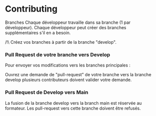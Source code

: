 # Contributing


Branches
Chaque développeur travaille dans sa branche (1 par développeur). Chaque développeur peut créer des branches supplémentaires s'il en a besoin.

/!\ Créez vos branches à partir de la branche "develop".


### Pull Request de votre branche vers Develop
Pour envoyer vos modifications vers les branches principales :

Ouvrez une demande de "pull-request" de votre branche vers la branche develop
plusieurs contributeurs doivent valider votre demande.


### Pull Request de Develop vers Main
La fusion de la branche develop vers la branch main est réservée au formateur. Les pull-request vers cette branche doivent être refusés.
